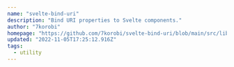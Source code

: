 ```yaml
---
name: "svelte-bind-uri"
description: "Bind URI properties to Svelte components."
author: "7korobi"
homepage: "https://github.com/7korobi/svelte-bind-uri/blob/main/src/lib/"
updated: "2022-11-05T17:25:12.916Z"
tags: 
  - utility
---
```

